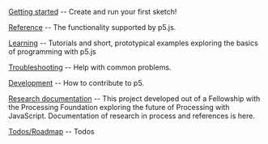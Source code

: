 [Getting started](https://github.com/lmccart/p5.js/wiki/Getting-Started) -- Create and run your first sketch!

[Reference](https://github.com/lmccart/p5.js/wiki/Reference) -- The functionality supported by p5.js.

[Learning](https://github.com/lmccart/p5.js/wiki/Learning) -- Tutorials and short, prototypical examples exploring the basics of programming with p5.js

[Troubleshooting](https://github.com/lmccart/p5.js/wiki/Troubleshooting) -- Help with common problems.

[Development](https://github.com/lmccart/p5.js/wiki/Development) -- How to contribute to p5.

[Research documentation](https://github.com/lmccart/p5.js/wiki/Research-Documentation) -- This project developed out of a Fellowship with the Processing Foundation exploring the future of Processing with JavaScript. Documentation of research in process and references is here.

[Todos/Roadmap](https://github.com/lmccart/p5.js/wiki/Todos-Roadmap) -- Todos